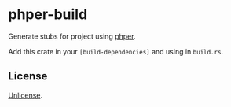 # phper-build

Generate stubs for project using [phper](https://crates.io/crates/phper).

Add this crate in your `[build-dependencies]` and using in `build.rs`.

## License

[Unlicense](https://github.com/jmjoy/phper/blob/master/LICENSE).
